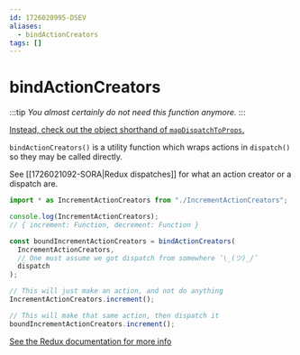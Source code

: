 ```yaml
---
id: 1726020995-DSEV
aliases:
  - bindActionCreators
tags: []
---
```


# bindActionCreators

:::tip
_You almost certainly do not need this function anymore._
:::

[Instead, check out the object shorthand of `mapDispatchToProps`.](https://react-redux.js.org/using-react-redux/connect-mapdispatch#defining-mapdispatchtoprops-as-an-object)

`bindActionCreators()` is a utility function which wraps actions in `dispatch()` so they may be called directly.

See [[1726021092-SORA|Redux dispatches]] for what an action creator or a dispatch are.

```js
import * as IncrementActionCreators from "./IncrementActionCreators";

console.log(IncrementActionCreators);
// { increment: Function, decrement: Function }

const boundIncrementActionCreators = bindActionCreators(
  IncrementActionCreators,
  // One must assume we got dispatch from somewhere ¯\_(ツ)_/¯
  dispatch
);

// This will just make an action, and not do anything
IncrementActionCreators.increment();

// This will make that same action, then dispatch it
boundIncrementActionCreators.increment();
```

[See the Redux documentation for more info](https://redux.js.org/api/bindactioncreators)
